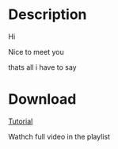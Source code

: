 # Description

Hi

Nice to meet you

thats all i have to say

# Download

[Tutorial](https://youtu.be/gfoou0CHmi8?si=8KTwf45B-7z1FXRm)

Wathch full video in the playlist
